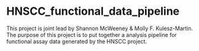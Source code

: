 # HNSCC_functional_data_pipeline
This project is joint lead by Shannon McWeeney &amp; Molly F. Kulesz-Martin. The purpose of this project is to put together a analysis pipeline for functional assay data generated by the HNSCC project. 
